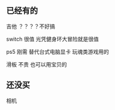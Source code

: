 ## 已经有的

吉他    ？？？？不好搞

switch   很值  光凭健身环大冒险就是很值

ps5	刚需  替代台式电脑显卡  玩魂类游戏用的  

滑板   不贵  也可以用宝贝的  

## 还没买

相机   

